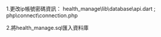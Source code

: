 1.更改ip帳號密碼資訊：
    health_manage\lib\database\api.dart ; 
    php\connect\connection.php

2.將health_manage.sql匯入資料庫
